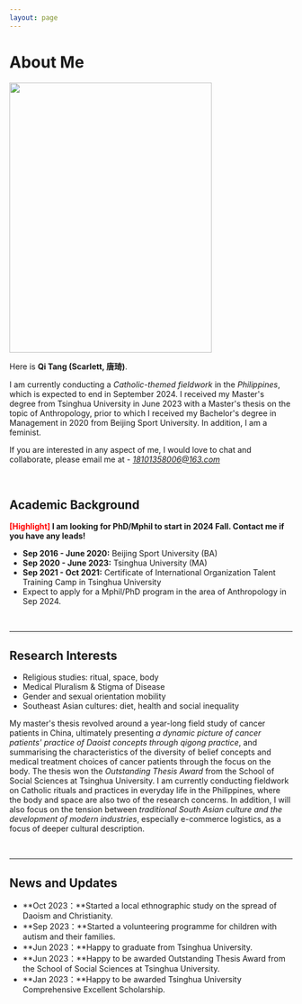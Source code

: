 ```yaml
---
layout: page
---
```


# About Me

<img src="tangqi.com/tangqi.jpg" class="floatpic" width="360" height="480">

Here is **Qi Tang (Scarlett, 唐琦)**.

I am currently conducting a *Catholic-themed fieldwork* in the *Philippines*, which is expected to end in September 2024. I received my Master's degree from Tsinghua University in June 2023 with a Master's thesis on the topic of Anthropology, prior to which I received my Bachelor's degree in Management in 2020 from Beijing Sport University. In addition, I am a feminist.

If you are interested in any aspect of me, I would love to chat and collaborate, please email me at - *18101358006@163.com*

<br>

## Academic Background

**<font color='red'>[Highlight]</font> I am looking for PhD/Mphil to start in 2024 Fall. Contact me if you have any leads!**

- **Sep 2016 - June 2020:** Beijing Sport University (BA)
- **Sep 2020 - June 2023:** Tsinghua University (MA)
- **Sep 2021 - Oct 2021:** Certificate of International Organization Talent Training Camp in Tsinghua University
- Expect to apply for a Mphil/PhD program in the area of Anthropology in Sep 2024. 

<br>

---

## Research Interests

- Religious studies: ritual, space, body
- Medical Pluralism & Stigma of Disease
- Gender and sexual orientation mobility
- Southeast Asian cultures: diet, health and social inequality

My master's thesis revolved around a year-long field study of cancer patients in China, ultimately presenting *a dynamic picture of cancer patients' practice of Daoist concepts through qigong practice*, and summarising the characteristics of the diversity of belief concepts and medical treatment choices of cancer patients through the focus on the body. The thesis won the *Outstanding Thesis Award* from the School of Social Sciences at Tsinghua University. I am currently conducting fieldwork on Catholic rituals and practices in everyday life in the Philippines, where the body and space are also two of the research concerns. In addition, I will also focus on the tension between *traditional South Asian culture and the development of modern industries*, especially e-commerce logistics, as a focus of deeper cultural description.

<br>

---

## News and Updates

- **Oct 2023：**Started a local ethnographic study on the spread of Daoism and Christianity.
- **Sep 2023：**Started a volunteering programme for children with autism and their families.
- **Jun 2023：**Happy to graduate from Tsinghua University.
- **Jun 2023：**Happy to be awarded Outstanding Thesis Award from the School of Social Sciences at Tsinghua University.
- **Jan 2023：**Happy to be awarded Tsinghua University Comprehensive Excellent Scholarship. 

<br>

